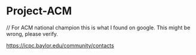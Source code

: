 # Project-ACM
// For ACM national champion this is what I found on google. This might be wrong, please verify. 

https://icpc.baylor.edu/community/contacts


